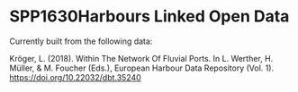 # SPP1630Harbours Linked Open Data
 
Currently built from the following data:

Kröger, L. (2018). Within The Network Of Fluvial Ports. In L. Werther, H. Müller, & M. Foucher (Eds.), European Harbour Data Repository (Vol. 1). https://doi.org/10.22032/dbt.35240
